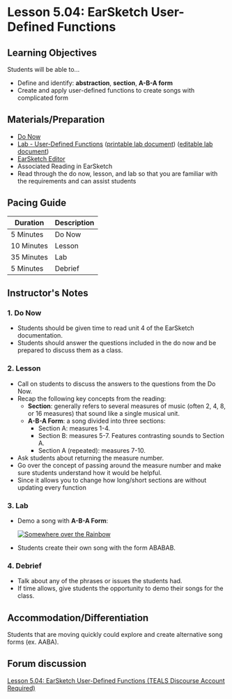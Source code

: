 # Lesson 5.04: EarSketch User-Defined Functions

## Learning Objectives

Students will be able to...

* Define and identify: **abstraction**, **section**, **A-B-A form**
* Create and apply user-defined functions to create songs with complicated form

## Materials/Preparation

* [Do Now]
* [Lab - User-Defined Functions] ([printable lab document]) ([editable lab document])
* [EarSketch Editor]
* Associated Reading in EarSketch
* Read through the do now, lesson, and lab so that you are familiar with the requirements and can assist students

## Pacing Guide

| **Duration**   | **Description** |
| ---------- | ----------- |
| 5 Minutes  | Do Now      |
| 10 Minutes | Lesson      |
| 35 Minutes | Lab         |
| 5 Minutes | Debrief     |

## Instructor's Notes

### 1. Do Now

* Students should be given time to read unit 4 of the EarSketch documentation.
* Students should answer the questions included in the do now and be prepared to discuss them as a class.

### 2. Lesson

* Call on students to discuss the answers to the questions from the Do Now.
* Recap the following key concepts from the reading:
  * **Section**: generally refers to several measures of music (often 2, 4, 8, or 16 measures) that sound like a single musical unit.
  * **A-B-A Form**: a song divided into three sections:
    * Section A: measures 1-4.
    * Section B: measures 5-7. Features contrasting sounds to Section A.
    * Section A (repeated): measures 7-10.
* Ask students about returning the measure number.
* Go over the concept of passing around the measure number and make sure students understand how it would be helpful.
* Since it allows you to change how long/short sections are without updating every function

### 3. Lab

* Demo a song with **A-B-A Form**:

  [![Somewhere over the Rainbow](https://img.youtube.com/vi/PSZxmZmBfnU/0.jpg)](https://www.youtube.com/watch?v=PSZxmZmBfnU)

* Students create their own song with the form ABABAB.

### 4. Debrief

* Talk about any of the phrases or issues the students had.
* If time allows, give students the opportunity to demo their songs for the class.

## Accommodation/Differentiation

Students that are moving quickly could explore and create alternative song forms (ex. AABA).

## Forum discussion

[Lesson 5.04: EarSketch User-Defined Functions (TEALS Discourse Account Required)](https://forums.tealsk12.org/c/2nd-semester-unit-5-earsketch/lesson-5-04-earsketch-user-defined-functions)

[Do Now]: do_now.md
[Lab - User-Defined Functions]: lab.md
[EarSketch Editor]: http://earsketch.gatech.edu/earsketch2/
[printable lab document]: lab.pdf
[editable lab document]: lab.docx

